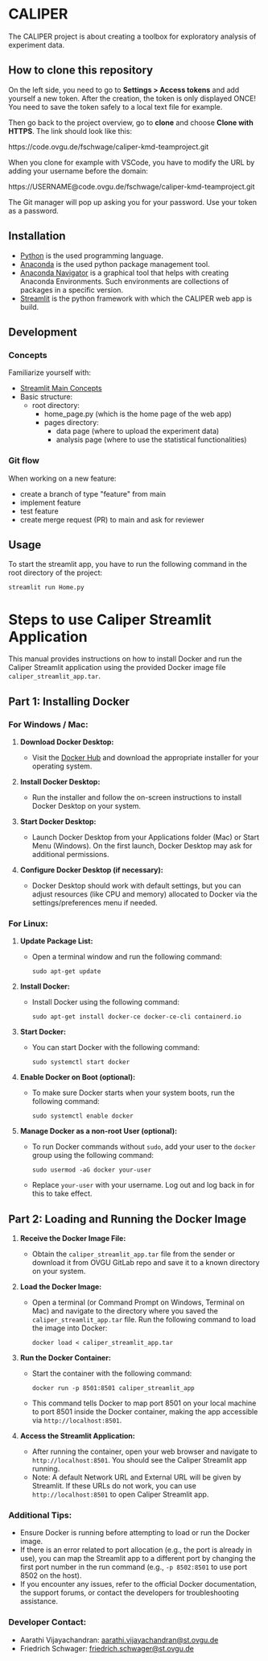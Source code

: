 # CALIPER

The CALIPER project is about creating a toolbox for exploratory analysis of experiment data.

## How to clone this repository

On the left side, you need to go to **Settings > Access tokens** and add yourself a new token. After the creation, the token is only displayed ONCE! You need to save the token safely to a local text file for example.

Then go back to the project overview, go to **clone** and choose **Clone with HTTPS**. The link should look like this:

<p>https://code.ovgu.de/fschwage/caliper-kmd-teamproject.git</p>

When you clone for example with VSCode, you have to modify the URL by adding your username before the domain:

<p>https://USERNAME@code.ovgu.de/fschwage/caliper-kmd-teamproject.git</p>

The Git manager will pop up asking you for your password. Use your token as a password. 

## Installation

- [Python](https://www.python.org/downloads/) is the used programming language.
- [Anaconda](https://www.anaconda.com/download/) is the used python package management tool.
- [Anaconda Navigator](https://anaconda.org/anaconda/anaconda-navigator) is a graphical tool that helps with creating Anaconda Environments. Such environments are collections of packages in a specific version. 
- [Streamlit](https://docs.streamlit.io/library/get-started/installation) is the python framework with which the CALIPER web app is build.

## Development

### Concepts

Familiarize yourself with:
- [Streamlit Main Concepts](https://docs.streamlit.io/library/get-started/main-concepts)
- Basic structure:
    - root directory:
        - home_page.py (which is the home page of the web app)
        - pages directory:
            - data page (where to upload the experiment data)
            - analysis page (where to use the statistical functionalities)

### Git flow

When working on a new feature:
- create a branch of type "feature" from main
- implement feature
- test feature
- create merge request (PR) to main and ask for reviewer

## Usage

To start the streamlit app, you have to run the following command in the root directory of the project:

```
streamlit run Home.py
```


# Steps to use Caliper Streamlit Application

This manual provides instructions on how to install Docker and run the Caliper Streamlit application using the provided Docker image file `caliper_streamlit_app.tar`.

## Part 1: Installing Docker

### For Windows / Mac:

1. **Download Docker Desktop:**
   - Visit the [Docker Hub](https://www.docker.com/products/docker-desktop) and download the appropriate installer for your operating system.

2. **Install Docker Desktop:**
   - Run the installer and follow the on-screen instructions to install Docker Desktop on your system.

3. **Start Docker Desktop:**
   - Launch Docker Desktop from your Applications folder (Mac) or Start Menu (Windows). On the first launch, Docker Desktop may ask for additional permissions.

4. **Configure Docker Desktop (if necessary):**
   - Docker Desktop should work with default settings, but you can adjust resources (like CPU and memory) allocated to Docker via the settings/preferences menu if needed.

### For Linux:

1. **Update Package List:**
   - Open a terminal window and run the following command:
     ```
     sudo apt-get update
     ```

2. **Install Docker:**
   - Install Docker using the following command:
     ```
     sudo apt-get install docker-ce docker-ce-cli containerd.io
     ```

3. **Start Docker:**
   - You can start Docker with the following command:
     ```
     sudo systemctl start docker
     ```

4. **Enable Docker on Boot (optional):**
   - To make sure Docker starts when your system boots, run the following command:
     ```
     sudo systemctl enable docker
     ```

5. **Manage Docker as a non-root User (optional):**
   - To run Docker commands without `sudo`, add your user to the `docker` group using the following command:
     ```
     sudo usermod -aG docker your-user
     ```
   - Replace `your-user` with your username. Log out and log back in for this to take effect.

## Part 2: Loading and Running the Docker Image

1. **Receive the Docker Image File:**
   - Obtain the `caliper_streamlit_app.tar` file from the sender or download it from OVGU GitLab repo and save it to a known directory on your system.

2. **Load the Docker Image:**
   - Open a terminal (or Command Prompt on Windows, Terminal on Mac) and navigate to the directory where you saved the `caliper_streamlit_app.tar` file. 
     Run the following command to load the image into Docker:
     ```
     docker load < caliper_streamlit_app.tar
     ```

3. **Run the Docker Container:**
   - Start the container with the following command:
     ```
     docker run -p 8501:8501 caliper_streamlit_app
     ```
   - This command tells Docker to map port 8501 on your local machine to port 8501 inside the Docker container, making the app accessible via `http://localhost:8501`.

4. **Access the Streamlit Application:**
   - After running the container, open your web browser and navigate to `http://localhost:8501`. You should see the Caliper Streamlit app running.
   - Note:
A default Network URL and External URL will be given by Streamlit. If these URLs do not work, you can use `http://localhost:8501` to open Caliper Streamlit app.


### Additional Tips:

- Ensure Docker is running before attempting to load or run the Docker image.
- If there is an error related to port allocation (e.g., the port is already in use), you can map the Streamlit app to a different port by changing the first port number in the run command (e.g., `-p 8502:8501` to use port 8502 on the host).
- If you encounter any issues, refer to the official Docker documentation, the support forums, or contact the developers for troubleshooting assistance.

### Developer Contact:
- Aarathi Vijayachandran: aarathi.vijayachandran@st.ovgu.de
- Friedrich Schwager: friedrich.schwager@st.ovgu.de
